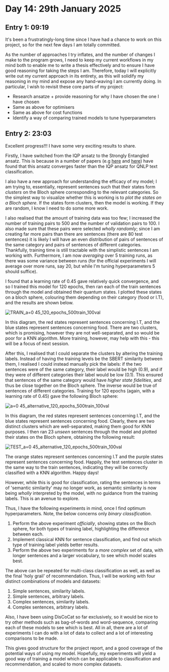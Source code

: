# Day 14: 29th January 2025
## Entry 1: 09:19
It's been a frustratingly-long time since I have had a chance to work on this project, so for the next few days I am totally committed. 

As the number of approaches I try inflates, and the number of changes I make to the program grows, I need to keep my current workflows in my mind both to enable me to write a thesis effectively and to ensure I have good reasoning for taking the steps I am. Therefore, today I will explicitly write out my current approach in its entirety, as this will solidify my reasoning in my mind and expose any hand-waving I am currently doing. In particular, I wish to revisit these core parts of my project:
- Research ansatze + provide reasoning for why I have chosen the one I have chosen
- Same as above for optimisers
- Same as above for cost functions
- Identify a way of comparing trained models to tune hyperparameters

## Entry 2: 23:03
Excellent progress!!! I have some very exciting results to share.

Firstly, I have switched from the IQP ansatz to the Strongly Entangled ansatz. This is because in a number of papers (e.g [here](https://link.springer.com/article/10.1007/s00521-023-08706-7) and [here](https://www.sciencedirect.com/science/article/pii/S0957417424012934)) have found that this ansatz converges faster than the IQP ansatz for QNLP text classification. 

I also have a new approach for understanding the efficacy of my model; I am trying to, essentially, represent sentences such that their states form *clusters* on the Bloch sphere corresponding to the relevant categories. So the simplest way to visualize whether this is working is to *plot the states on a Bloch sphere*. If the states form clusters, then the model is working. If they are random, I know I need to do some more work.

I also realised that the amount of training data was too few; I increased the number of training pairs to 500 and the number of validation pairs to 100. I also made sure that these pairs were selected *wholly randomly*; since I am creating far more pairs than there are sentences (there are 80 test sentences) it is likely I will have an even distribution of pairs of sentences of the same category and pairs of sentences of different categories. Thankfully, training time is still tractable with the simplistic sentences I am working with. Furthermore, I am now *averaging* over 5 training runs, as there was some variance between runs (for the official experiments I will average over more runs, say 20, but while I'm tuning hyperparameters 5 should suffice).

I found that a learning rate of 0.45 gave relatively quick convergence, and so I trained this model for 120 epochs, then ran each of the train sentences through the model and obtained their quantum states. I plotted these states on a bloch sphere, colouring them depending on their category (food or I.T), and the results are shown below.

![TRAIN_a=0 45_120_epochs_500train_100val](https://github.com/user-attachments/assets/8a9f745c-8fe2-4b67-9600-3e143d5a0793)

In this diagram, the red states represent sentences concerning I.T, and the blue states represent sentences concerning food. There are two clusters, which is promising, however they are not well-separated, and so would be poor for a KNN algorithm. More training, however, may help with this - this will be a focus of next session.

After this, I realised that I could separate the clusters by altering the training labels. Instead of having the training levels be the SBERT similarity between them, I realised I could instead manually pick the labels: if the two sentences were of the same category, their label would be high (0.9), and if they were of different categories their label would be low (0.1). This ensured that sentences of the same category would have *higher state fidelities*, and thus be close together on the Bloch sphere. The inverse would be true of sentences of different categories. Training for 120 epochs (again, with a learning rate of 0.45) gave the following Bloch sphere:

![a=0 45_alternative_120_epochs_500train_100val](https://github.com/user-attachments/assets/876d671d-e708-451d-86e9-4bb0f110c67f)

In this diagram, the red states represent sentences concerning I.T, and the blue states represent sentences concerning food. Clearly, there are two distinct clusters which are well-separated, making them good for KNN purposes. I then ran 23 *unseen* sentences through the model and plotted their states on the Bloch sphere, obtaining the following result:

![TEST_a=0 45_alternative_120_epochs_500train_100val](https://github.com/user-attachments/assets/d9779e3a-953c-4184-a084-a5d207530a42)

The orange states represent sentences concerning I.T and the purple states represent sentences concerning food. Happily, the test sentences cluster in the same way to the train sentences, indicating they will be correctly classified with a KNN algorithm. Happy days!

However, while this is good for classification, rating the sentences in terms of 'semantic similarity' may no longer work, as semantic similarity is now being *wholly* interpreted by the model, with no guidance from the training labels. This is an avenue to explore.

Thus, I have the following experiments in mind, once I find optimum hyperparameters. Note, the below concerns only *binary classification*.
1. Perform the above experiment *officially*, showing states on the Bloch sphere, for both types of training label, highlighting the difference between each.
2. Implement classical KNN for sentence classification, and find out which type of training label yields better results.
3. Perform the above two experiments for a *more complex* set of data, with longer sentences and a larger vocabulary, to see which model scales best.

The above can be repeated for multi-class classification as well, as well as the final 'holy grail' of recommendation. Thus, I will be working with four distinct combinations of models and datasets:
1. Simple sentences, similarity labels.
2. Simple sentences, arbitrary labels.
3. Complex sentences, similarity labels.
4. Complex sentences, arbitrary labels.

Also, I have been using DisCoCat so far exclusively, so it would be nice to try other methods such as bag-of-words and word-sequence, comparing each of these models to see which is best. All in all, there are a lot of experiments I can do with a lot of data to collect and a lot of interesting comparisons to be made.

This gives good structure for the project report, and a good coverage of the potential ways of using my model. Hopefully, my experiments will yield a good way of training a model which can be applicable to classification and recommendation, and scaled to more complex datasets.
